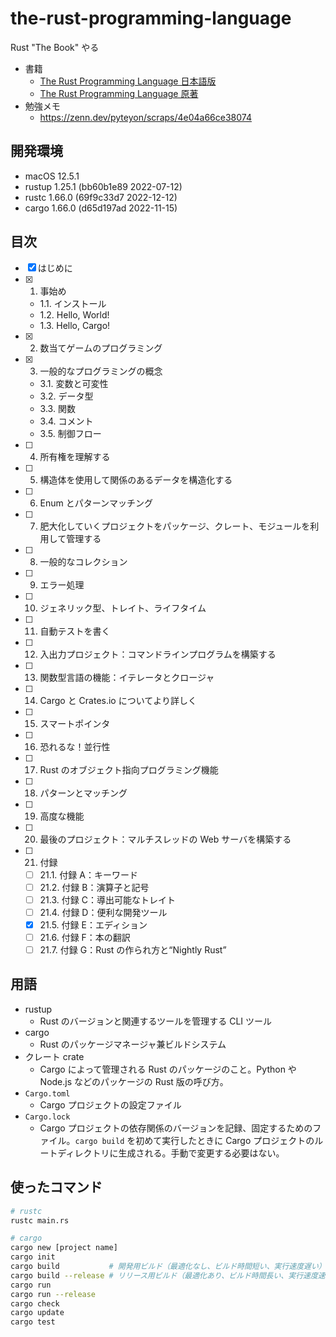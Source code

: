 # the-rust-programming-language

Rust "The Book" やる

- 書籍
  - [The Rust Programming Language 日本語版](https://doc.rust-jp.rs/book-ja/)
  - [The Rust Programming Language 原著](https://doc.rust-lang.org/book/title-page.html)
- 勉強メモ
  - https://zenn.dev/pyteyon/scraps/4e04a66ce38074

## 開発環境

- macOS 12.5.1
- rustup 1.25.1 (bb60b1e89 2022-07-12)
- rustc 1.66.0 (69f9c33d7 2022-12-12)
- cargo 1.66.0 (d65d197ad 2022-11-15)

## 目次

- [x] はじめに
- [x] 1. 事始め
  - 1.1. インストール
  - 1.2. Hello, World!
  - 1.3. Hello, Cargo!
- [x] 2. 数当てゲームのプログラミング
- [x] 3. 一般的なプログラミングの概念
  - 3.1. 変数と可変性
  - 3.2. データ型
  - 3.3. 関数
  - 3.4. コメント
  - 3.5. 制御フロー
- [ ] 4. 所有権を理解する
- [ ] 5. 構造体を使用して関係のあるデータを構造化する
- [ ] 6. Enum とパターンマッチング
- [ ] 7. 肥大化していくプロジェクトをパッケージ、クレート、モジュールを利用して管理する
- [ ] 8. 一般的なコレクション
- [ ] 9. エラー処理
- [ ] 10. ジェネリック型、トレイト、ライフタイム
- [ ] 11. 自動テストを書く
- [ ] 12. 入出力プロジェクト：コマンドラインプログラムを構築する
- [ ] 13. 関数型言語の機能：イテレータとクロージャ
- [ ] 14. Cargo と Crates.io についてより詳しく
- [ ] 15. スマートポインタ
- [ ] 16. 恐れるな！並行性
- [ ] 17. Rust のオブジェクト指向プログラミング機能
- [ ] 18. パターンとマッチング
- [ ] 19. 高度な機能
- [ ] 20. 最後のプロジェクト：マルチスレッドの Web サーバを構築する
- [ ] 21. 付録
  - [ ] 21.1. 付録 A：キーワード
  - [ ] 21.2. 付録 B：演算子と記号
  - [ ] 21.3. 付録 C：導出可能なトレイト
  - [ ] 21.4. 付録 D：便利な開発ツール
  - [x] 21.5. 付録 E：エディション
  - [ ] 21.6. 付録 F：本の翻訳
  - [ ] 21.7. 付録 G：Rust の作られ方と“Nightly Rust”

## 用語

- rustup
  - Rust のバージョンと関連するツールを管理する CLI ツール
- cargo
  - Rust のパッケージマネージャ兼ビルドシステム
- クレート crate
  - Cargo によって管理される Rust のパッケージのこと。Python や Node.js などのパッケージの Rust 版の呼び方。
- `Cargo.toml`
  - Cargo プロジェクトの設定ファイル
- `Cargo.lock`
  - Cargo プロジェクトの依存関係のバージョンを記録、固定するためのファイル。`cargo build` を初めて実行したときに Cargo プロジェクトのルートディレクトリに生成される。手動で変更する必要はない。

## 使ったコマンド

```sh
# rustc
rustc main.rs

# cargo
cargo new [project name]
cargo init
cargo build           # 開発用ビルド（最適化なし、ビルド時間短い、実行速度遅い）
cargo build --release # リリース用ビルド（最適化あり、ビルド時間長い、実行速度速い）
cargo run
cargo run --release
cargo check
cargo update
cargo test
```
